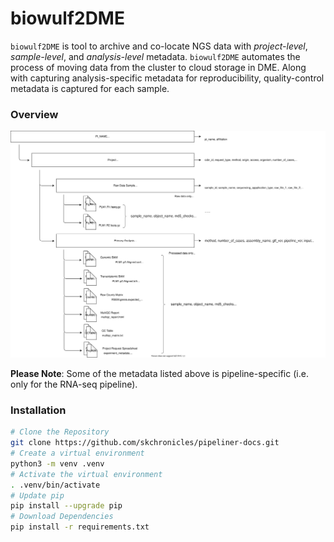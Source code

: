 # biowulf2DME

`biowulf2DME` is tool to archive and co-locate NGS data with *project-level*, *sample-level*, and *analysis-level* metadata. `biowulf2DME` automates the process of moving data from the cluster to cloud storage in DME. Along with capturing analysis-specific metadata for reproducibility, quality-control metadata is captured for each sample.

### Overview
![DME Heirarchy](./assets/DME_Upload_Hierarchy.svg)

**Please Note**: Some of the metadata listed above is pipeline-specific (i.e. only for the RNA-seq pipeline).

### Installation
```bash
# Clone the Repository
git clone https://github.com/skchronicles/pipeliner-docs.git
# Create a virtual environment
python3 -m venv .venv
# Activate the virtual environment
. .venv/bin/activate
# Update pip
pip install --upgrade pip
# Download Dependencies
pip install -r requirements.txt
```
